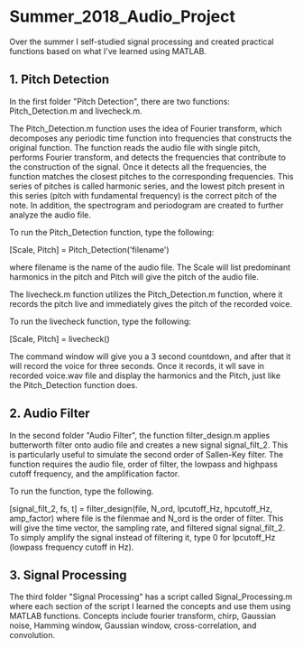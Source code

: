 # Summer_2018_Audio_Project
Over the summer I self-studied signal processing and created practical functions based on what I've learned using MATLAB. 

## 1. Pitch Detection
In the first folder "Pitch Detection", there are two functions: Pitch_Detection.m and livecheck.m. 

The Pitch_Detection.m function uses the idea of Fourier transform, which decomposes any periodic time function into frequencies that constructs the original function. The function reads the audio file with single pitch, performs Fourier transform, and detects the frequencies that contribute to the construction of the signal. Once it detects all the frequencies, the function matches the closest pitches to the corresponding frequencies. This series of pitches is called harmonic series, and the lowest pitch present in this series (pitch with fundamental frequency) is the correct pitch of the note. In addition, the spectrogram and periodogram are created to further analyze the audio file.  

To run the Pitch_Detection function, type the following:

[Scale, Pitch] = Pitch_Detection('filename')

where filename is the name of the audio file. The Scale will list predominant harmonics in the pitch and Pitch will give the pitch of the audio file. 

The livecheck.m function utilizes the Pitch_Detection.m function, where it records the pitch live and immediately gives the pitch of the recorded voice. 

To run the livecheck function, type the following:

[Scale, Pitch] = livecheck()

The command window will give you a 3 second countdown, and after that it will record the voice for three seconds. Once it records, it wll save in recorded voice.wav file and display the harmonics and the Pitch, just like the Pitch_Detection function does. 

## 2. Audio Filter

In the second folder "Audio Filter", the function filter_design.m applies butterworth filter onto audio file and creates a new signal signal_filt_2. This is particularly useful to simulate the second order of Sallen-Key filter. The function requires the audio file, order of filter, the lowpass and highpass cutoff frequency, and the amplification factor. 

To run the function, type the following.

[signal_filt_2, fs, t] = filter_design(file, N_ord, lpcutoff_Hz, hpcutoff_Hz, amp_factor)
where file is the filenmae and N_ord is the order of filter. This will give the time vector, the sampling rate, and filtered signal signal_filt_2. To simply amplify the signal instead of filtering it, type 0 for lpcutoff_Hz (lowpass frequency cutoff in Hz). 

## 3. Signal Processing

The third folder "Signal Processing" has a script called Signal_Processing.m where each section of the script I learned the concepts and use them using MATLAB functions. Concepts include fourier transform, chirp, Gaussian noise, Hamming window, Gaussian window, cross-correlation, and convolution. 
